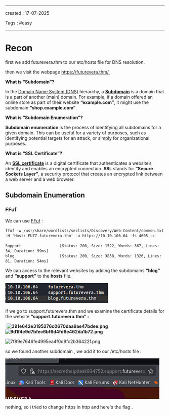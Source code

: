 - - - 
created : 17-07-2025 

Tags : #easy  
- - - 
# Recon

first we add futurevera.thm to our etc/hosts file for DNS resolution.

then we visit the webpage https://futurevera.thm/ 

**What is “Subdomain”?**

In the [Domain Name System (DNS)](../../3%20-%20Tags/Hacking%20Concepts/Domain%20Name%20System%20(DNS).md) hierarchy, a **[Subdomain](../../3%20-%20Tags/Hacking%20Concepts/Subdomain.md)** is a domain that is a part of another (main) domain. For example, if a domain offered an online store as part of their website **“example.com”**, it might use the subdomain **“shop.example.com”**.

**What is “Subdomain Enumeration”?**

**Subdomain enumeration** is the process of identifying all subdomains for a given domain. This can be useful for a variety of purposes, such as identifying potential targets for an attack, or simply for organizational purposes.

**What is “SSL Certificate”?**

An **[SSL certificate](../../3%20-%20Tags/Hacking%20Concepts/SSL%20certificate.md)** is a digital certificate that authenticates a website’s identity and enables an encrypted connection. **SSL** stands for **“Secure Sockets Layer”**, a security protocol that creates an encrypted link between a web server and a web browser.

## Subdomain Enumeration 

### FFuf

We can use [FFuf](../../3%20-%20Tags/Hacking%20Tools/FFuf.md) :

```
ffuf -w /usr/share/wordlists/seclists/Discovery/Web-Content/common.txt -H 'Host: FUZZ.futurevera.thm' -u https://10.10.106.64 -fs 4605 -c

Support                 [Status: 200, Size: 1522, Words: 367, Lines: 34, Duration: 99ms]         
blog                    [Status: 200, Size: 3838, Words: 1326, Lines: 81, Duration: 54ms]  
```

We can access to the relevant websites by adding the subdomains **“blog”** and **“support”** to the **hosts** file.

![0c6b031df810f1975ebc8d7bb7d8c39e.png](../../2%20-%20Resources/Others/Flameshots/0c6b031df810f1975ebc8d7bb7d8c39e.png)

if we go to support.futurevera.thm and we examine the certificate details for the website **“support.futurevera.thm” :**

 **<img src="../../Flameshots/391e642e3195276c0670daa9ae47bdee.png" alt="391e642e3195276c0670daa9ae47bdee.png" width="257" height="147">           <img src="../../Flameshots/9d1f4e9d7bfec6bf6d4fd6e462da1b72.png" alt="9d1f4e9d7bfec6bf6d4fd6e462da1b72.png" width="312" height="132">**

<img src="../../Flameshots/7f89e7646fe4995ea4f0d9fc2b36422f.png" alt="7f89e7646fe4995ea4f0d9fc2b36422f.png" width="324" height="76">

so we found another subdomain , we add it to our /etc/hosts file :

![baaf42d9be1a5d626521d02a7a2f5239.png](../../2%20-%20Resources/Others/Flameshots/baaf42d9be1a5d626521d02a7a2f5239.png)

nothing, so i tried to change https in http and here's the flag .
